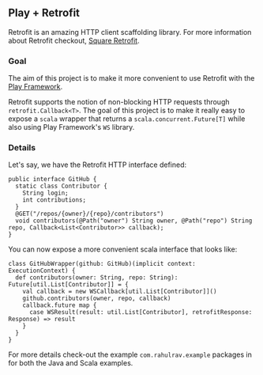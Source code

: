 ## Play + Retrofit

Retrofit is an amazing HTTP client scaffolding library. 
For more information about Retrofit checkout, [Square Retrofit](https://github.com/square/retrofit).

### Goal

The aim of this project is to make it more convenient to use Retrofit with the [Play Framework](https://www.playframework.com).

Retrofit supports the notion of non-blocking HTTP requests through `retrofit.Callback<T>`. The goal of this project is to make it really easy
to expose a `scala` wrapper that returns a `scala.concurrent.Future[T]` while also using Play Framework's `WS` library.

### Details

Let's say, we have the Retrofit HTTP interface defined:

```
public interface GitHub {
  static class Contributor {
    String login;
    int contributions;
  }
  @GET("/repos/{owner}/{repo}/contributors")
  void contributors(@Path("owner") String owner, @Path("repo") String repo, Callback<List<Contributor>> callback);
}
```

You can now expose a more convenient scala interface that looks like:

```
class GitHubWrapper(github: GitHub)(implicit context: ExecutionContext) {
  def contributors(owner: String, repo: String): Future[util.List[Contributor]] = {
    val callback = new WSCallback[util.List[Contributor]]()
    github.contributors(owner, repo, callback)
    callback.future map {
      case WSResult(result: util.List[Contributor], retrofitResponse: Response) => result
    }
  }
}
```

For more details check-out the example `com.rahulrav.example` packages in for both the Java and Scala examples.
